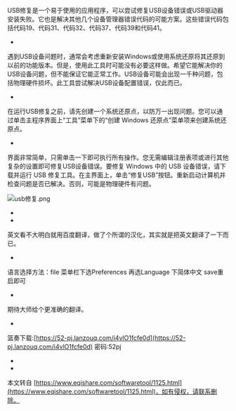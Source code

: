 USB修复是一个易于使用的应用程序，可以尝试修复USB设备错误或USB驱动器安装失败。它也是解决其他几个设备管理器错误代码的可能方案。这些错误代码包括代码19、代码31、代码32、代码37、代码39和代码41。

-

遇到USB设备问题时，通常会考虑重新安装Windows或使用系统还原将其还原到以前的功能版本。但是，使用此工具时可能没有必要这样做。希望它能解决你的USB设备问题，但不能保证它能正常工作。USB设备可能会出现一千种问题，包括物理硬件损坏。此工具尝试解决USB设备配置错误，仅此而已。

-

在运行USB修复之前，请先创建一个系统还原点，以防万一出现问题。您可以通过单击主程序界面上“工具”菜单下的“创建 Windows 还原点”菜单项来创建系统还原点。

-

界面非常简单，只需单击一下即可执行所有操作。您无需编辑注册表项或进行其他复杂的设置即可修复USB设备错误。要修复 Windows 中的 USB 设备错误，请下载并运行 USB 修复工具。在主界面上，单击“修复USB”按钮。重新启动计算机并检查问题是否已解决。否则，可能是物理硬件有问题。

![usb修复.png](https://www.eqishare.com/zb_users/upload/2023/11/202311211700530481874682.png)

-

-

英文看不大明白就用百度翻译，做了个所谓的汉化，其实就是把英文翻译了一下而已。

-

语言选择方法：file 菜单栏下选Preferences 再选Language 下简体中文 save重启即可

-

期待大师给个更准确的翻译。

-

篮奏下载:[https://52-pj.lanzouq.com/i4vlO1fcfe0d](https://52-pj.lanzouq.com/i4vlO1fcfe0d)  密码:52pj

-

-

本文转自 [https://www.eqishare.com/softwaretool/1125.html](https://www.eqishare.com/softwaretool/1125.html)，如有侵权，请联系删除。